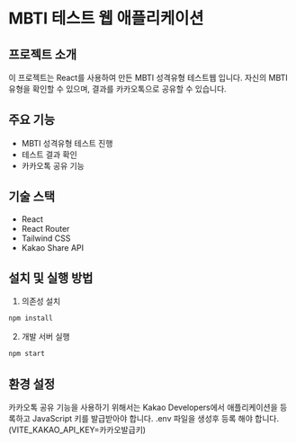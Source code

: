 # MBTI 테스트 웹 애플리케이션

## 프로젝트 소개
이 프로젝트는 React를 사용하여 만든 MBTI 성격유형 테스트웹 입니다. 
자신의 MBTI 유형을 확인할 수 있으며, 결과를 카카오톡으로 공유할 수 있습니다.

## 주요 기능
- MBTI 성격유형 테스트 진행
- 테스트 결과 확인
- 카카오톡 공유 기능

## 기술 스택
- React
- React Router
- Tailwind CSS
- Kakao Share API

## 설치 및 실행 방법

1. 의존성 설치
```bash
npm install
```

2. 개발 서버 실행
```bash
npm start
```

## 환경 설정
카카오톡 공유 기능을 사용하기 위해서는 Kakao Developers에서 
애플리케이션을 등록하고 JavaScript 키를 발급받아야 합니다.
.env 파일을 생성후 등록 해야 합니다. (VITE_KAKAO_API_KEY=카카오발급키)
